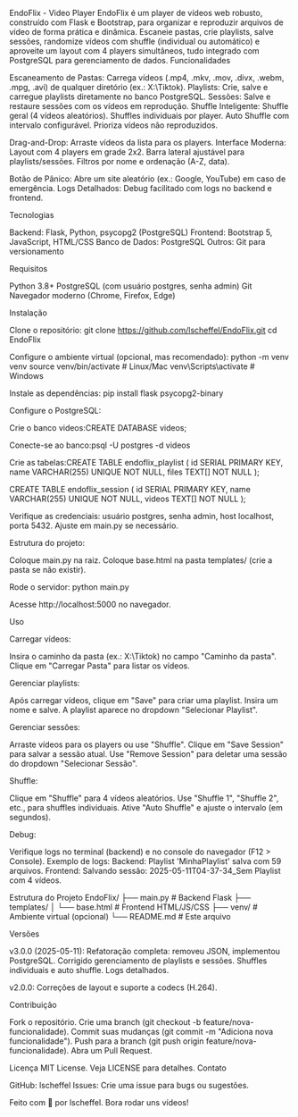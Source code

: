 EndoFlix - Video Player
EndoFlix é um player de vídeos web robusto, construído com Flask e Bootstrap, para organizar e reproduzir arquivos de vídeo de forma prática e dinâmica. Escaneie pastas, crie playlists, salve sessões, randomize vídeos com shuffle (individual ou automático) e aproveite um layout com 4 players simultâneos, tudo integrado com PostgreSQL para gerenciamento de dados.
Funcionalidades

Escaneamento de Pastas: Carrega vídeos (.mp4, .mkv, .mov, .divx, .webm, .mpg, .avi) de qualquer diretório (ex.: X:\Tiktok).
Playlists: Crie, salve e carregue playlists diretamente no banco PostgreSQL.
Sessões: Salve e restaure sessões com os vídeos em reprodução.
Shuffle Inteligente:
Shuffle geral (4 vídeos aleatórios).
Shuffles individuais por player.
Auto Shuffle com intervalo configurável.
Prioriza vídeos não reproduzidos.


Drag-and-Drop: Arraste vídeos da lista para os players.
Interface Moderna:
Layout com 4 players em grade 2x2.
Barra lateral ajustável para playlists/sessões.
Filtros por nome e ordenação (A-Z, data).


Botão de Pânico: Abre um site aleatório (ex.: Google, YouTube) em caso de emergência.
Logs Detalhados: Debug facilitado com logs no backend e frontend.

Tecnologias

Backend: Flask, Python, psycopg2 (PostgreSQL)
Frontend: Bootstrap 5, JavaScript, HTML/CSS
Banco de Dados: PostgreSQL
Outros: Git para versionamento

Requisitos

Python 3.8+
PostgreSQL (com usuário postgres, senha admin)
Git
Navegador moderno (Chrome, Firefox, Edge)

Instalação

Clone o repositório:
git clone https://github.com/lscheffel/EndoFlix.git
cd EndoFlix


Configure o ambiente virtual (opcional, mas recomendado):
python -m venv venv
source venv/bin/activate  # Linux/Mac
venv\Scripts\activate     # Windows


Instale as dependências:
pip install flask psycopg2-binary


Configure o PostgreSQL:

Crie o banco videos:CREATE DATABASE videos;


Conecte-se ao banco:psql -U postgres -d videos


Crie as tabelas:CREATE TABLE endoflix_playlist (
    id SERIAL PRIMARY KEY,
    name VARCHAR(255) UNIQUE NOT NULL,
    files TEXT[] NOT NULL
);

CREATE TABLE endoflix_session (
    id SERIAL PRIMARY KEY,
    name VARCHAR(255) UNIQUE NOT NULL,
    videos TEXT[] NOT NULL
);


Verifique as credenciais: usuário postgres, senha admin, host localhost, porta 5432. Ajuste em main.py se necessário.


Estrutura do projeto:

Coloque main.py na raiz.
Coloque base.html na pasta templates/ (crie a pasta se não existir).


Rode o servidor:
python main.py

Acesse http://localhost:5000 no navegador.


Uso

Carregar vídeos:

Insira o caminho da pasta (ex.: X:\Tiktok) no campo "Caminho da pasta".
Clique em "Carregar Pasta" para listar os vídeos.


Gerenciar playlists:

Após carregar vídeos, clique em "Save" para criar uma playlist.
Insira um nome e salve. A playlist aparece no dropdown "Selecionar Playlist".


Gerenciar sessões:

Arraste vídeos para os players ou use "Shuffle".
Clique em "Save Session" para salvar a sessão atual.
Use "Remove Session" para deletar uma sessão do dropdown "Selecionar Sessão".


Shuffle:

Clique em "Shuffle" para 4 vídeos aleatórios.
Use "Shuffle 1", "Shuffle 2", etc., para shuffles individuais.
Ative "Auto Shuffle" e ajuste o intervalo (em segundos).


Debug:

Verifique logs no terminal (backend) e no console do navegador (F12 > Console).
Exemplo de logs:
Backend: Playlist 'MinhaPlaylist' salva com 59 arquivos.
Frontend: Salvando sessão: 2025-05-11T04-37-34_Sem Playlist com 4 vídeos.





Estrutura do Projeto
EndoFlix/
├── main.py               # Backend Flask
├── templates/
│   └── base.html         # Frontend HTML/JS/CSS
├── venv/                 # Ambiente virtual (opcional)
└── README.md             # Este arquivo

Versões

v3.0.0 (2025-05-11):
Refatoração completa: removeu JSON, implementou PostgreSQL.
Corrigido gerenciamento de playlists e sessões.
Shuffles individuais e auto shuffle.
Logs detalhados.


v2.0.0:
Correções de layout e suporte a codecs (H.264).



Contribuição

Fork o repositório.
Crie uma branch (git checkout -b feature/nova-funcionalidade).
Commit suas mudanças (git commit -m "Adiciona nova funcionalidade").
Push para a branch (git push origin feature/nova-funcionalidade).
Abra um Pull Request.

Licença
MIT License. Veja LICENSE para detalhes.
Contato

GitHub: lscheffel
Issues: Crie uma issue para bugs ou sugestões.


Feito com 💪 por lscheffel. Bora rodar uns vídeos!
